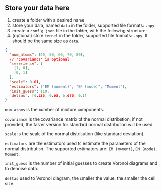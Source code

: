 ## Store your data here

1. create a folder with a desired name
2. store your data, named `data` in the folder, supported file formats: `.npy`
3. create a `config.json` file in the folder, with the following structure:
4. (optional) store `kernel` in the folder, supported file formats: `.npy`. It should be the same size as `data`.

```json
{
  "num_atoms": [40, 50, 60, 70, 80],
  // 'covariance' is optional
  "covariance": [
    [1, 0],
    [0, 1]
  ],
  "scale": 0.01,
  "estimators": ["EM (moment)", "EM (mode)", "Moment"],
  "init_guess": 110,
  "deltas": [0.025, 0.05, 0.075, 0.1]
}
```

`num_atoms` is the number of mixture components.

`covariance` is the covariance matrix of the normal distribution, if not provided, the faster version for standard normal distribution will be used.

`scale` is the scale of the normal distribution (like standard deviation).

`estimators` are the estimators used to estimate the parameters of the normal distribution. The supported estimators are: `EM (moment)`, `EM (mode)`, `Moment`.

`init_guess` is the number of initial guesses to create Voronoi diagrams and to denoise data.

`deltas` used to Voronoi diagram, the smaller the value, the smaller the cell size.
